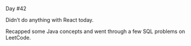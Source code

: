 Day #42<br>

Didn’t do anything with React today.<br>

Recapped some Java concepts and went through a few SQL problems on LeetCode.
